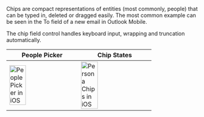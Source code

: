 Chips are compact representations of entities (most commonly, people) that can be typed in, deleted or dragged easily. The most common example can be seen in the To field of a new email in Outlook Mobile.

The chip field control handles keyboard input, wrapping and truncation automatically.

|People Picker |Chip States |
|---|---|
|<img src="https://static2.sharepointonline.com/files/fabric/files/hig-media/images/controls/ios/Persona/BadgeExamples.png" alt="People Picker in iOS" style="width: 50%;" /> |<img src="https://static2.sharepointonline.com/files/fabric/files/hig-media/images/controls/ios/Persona/BadgeVariants.png" alt="Persona Chips in iOS" style="width: 50%;" /> |
